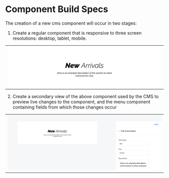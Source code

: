 # Component Build Specs

The creation of a new cms component will occur in two stages:<br>

1. Create a regular component that is responsive to three screen resolutions: desktop, tablet, mobile. <br>

<table><tr><td>
    <img src="images/component-desktop.png">
</td></tr></table>

2. Create a secondary view of the above component used by the CMS to preview live changes to the component, and the menu component containing fields from which those changes occur <br>
<table><tr><td>
    <img src="images/component-cms.png">
</td></tr></table>


